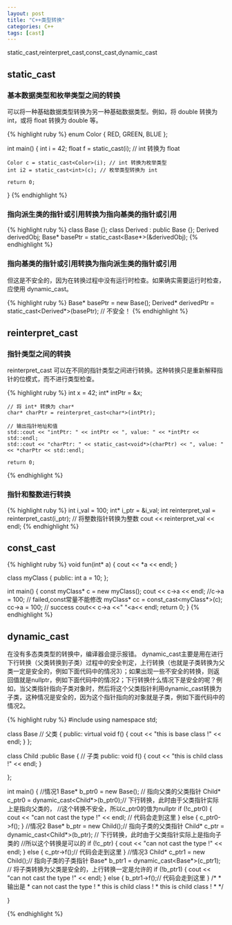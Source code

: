```yaml
---
layout: post
title: "C++类型转换"
categories: C++
tags: [cast]
---
```


static_cast,reinterpret_cast,const_cast,dynamic_cast

## static_cast

### 基本数据类型和枚举类型之间的转换

可以将一种基础数据类型转换为另一种基础数据类型。例如，将 double 转换为 int，或将 float 转换为 double 等。

{% highlight ruby %}
enum Color { RED, GREEN, BLUE };

int main() {
    int i = 42;
    float f = static_cast<float>(i); // int 转换为 float

    Color c = static_cast<Color>(i); // int 转换为枚举类型
    int i2 = static_cast<int>(c); // 枚举类型转换为 int

    return 0;
}
{% endhighlight %}

### 指向派生类的指针或引用转换为指向基类的指针或引用

{% highlight ruby %}
class Base {};
class Derived : public Base {};
Derived derivedObj;
Base* basePtr = static_cast<Base*>(&derivedObj);
{% endhighlight %}

### 指向基类的指针或引用转换为指向派生类的指针或引用

但这是不安全的，因为在转换过程中没有运行时检查。如果确实需要运行时检查，应使用 dynamic_cast。

{% highlight ruby %}
Base* basePtr = new Base();
Derived* derivedPtr = static_cast<Derived*>(basePtr); // 不安全！
{% endhighlight %}

## reinterpret_cast

### 指针类型之间的转换

reinterpret_cast 可以在不同的指针类型之间进行转换。这种转换只是重新解释指针的位模式，而不进行类型检查。

{% highlight ruby %}
int x = 42;
    int* intPtr = &x;

    // 将 int* 转换为 char*
    char* charPtr = reinterpret_cast<char*>(intPtr);

    // 输出指针地址和值
    std::cout << "intPtr: " << intPtr << ", value: " << *intPtr << std::endl;
    std::cout << "charPtr: " << static_cast<void*>(charPtr) << ", value: " << *charPtr << std::endl;

    return 0;
{% endhighlight %}

### 指针和整数进行转换

{% highlight ruby %}
int i_val = 100;
	int* i_ptr = &i_val;
	int reinterpret_val = reinterpret_cast<int>(i_ptr); // 将整数指针转换为整数
	cout << reinterpret_val << endl;
{% endhighlight %}  

## const_cast

{% highlight ruby %}
void fun(int* a)
{
    cout << *a << endl;
}

class myClass
{
public:
    int a = 10;
};

int main()
{
    const myClass* c = new myClass();
    cout << c->a << endl;
    //c->a = 100; // failed,const常量不能修改
    myClass* cc = const_cast<myClass*>(c);
    cc->a = 100; // success
    cout<< c->a <<" "<<cc->a<< endl;
    return 0;
}
{% endhighlight %}

## dynamic_cast

在没有多态类类型的转换中，编译器会提示报错。
dynamic_cast主要是用在进行下行转换（父类转换到子类）过程中的安全判定，上行转换（也就是子类转换为父类一定是安全的，例如下面代码中的情况3）；如果出现一些不安全的转换，则返回值就是nullptr，例如下面代码中的情况2；下行转换什么情况下是安全的呢？例如，当父类指针指向子类对象时，然后将这个父类指针利用dynamic_cast转换为子类，这种情况是安全的，因为这个指针指向的对象就是子类，例如下面代码中的情况2。

{% highlight ruby %}
#include<iostream>
using namespace std;

class Base  // 父类
{
public:
	virtual void f()
	{
		cout << "this is base class !" << endl;
	}
};

class Child :public Base { // 子类
public:
	void f()
	{
		cout << "this is child class !" << endl;
	}

};


int main()
{
	//情况1
	Base* b_ptr0 = new Base(); // 指向父类的父类指针
	Child* c_ptr0 = dynamic_cast<Child*>(b_ptr0);// 下行转换，此时由于父类指针实际上是指向父类的，
												//这个转换不安全，所以c_ptr0的值为nullptr
	if (!c_ptr0)
	{
		cout << "can not cast the type !" << endl; // 代码会走到这里
	}
	else
	{
		c_ptr0->f();
	}
	//情况2
	Base* b_ptr = new Child();// 指向子类的父类指针
	Child* c_ptr = dynamic_cast<Child*>(b_ptr); // 下行转换，此时由于父类指针实际上是指向子类的
												//所以这个转换是可以的
	if (!c_ptr)
	{
		cout << "can not cast the type !" << endl;
	}
	else
	{
		c_ptr->f();// 代码会走到这里
	}
	//情况3
	Child* c_ptr1 = new Child();// 指向子类的子类指针
	Base* b_ptr1 = dynamic_cast<Base*>(c_ptr1); // 将子类转换为父类是安全的，上行转换一定是允许的
	if (!b_ptr1)
	{
		cout << "can not cast the type !" << endl;
	}
	else
	{
		b_ptr1->f();// 代码会走到这里
	}
	/*
	* 输出是
	* can not cast the type !
	* this is child class !
	* this is child class !
	* 
	*/

}

{% endhighlight %}
